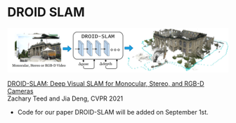 # DROID SLAM


<center><img src="misc/DROID.png" width="640" style="center"></center>

[DROID-SLAM: Deep Visual SLAM for Monocular, Stereo, and RGB-D Cameras](https://arxiv.org/abs/2108.10869)  
Zachary Teed and Jia Deng, CVPR 2021

* Code for our paper DROID-SLAM will be added on September 1st.
